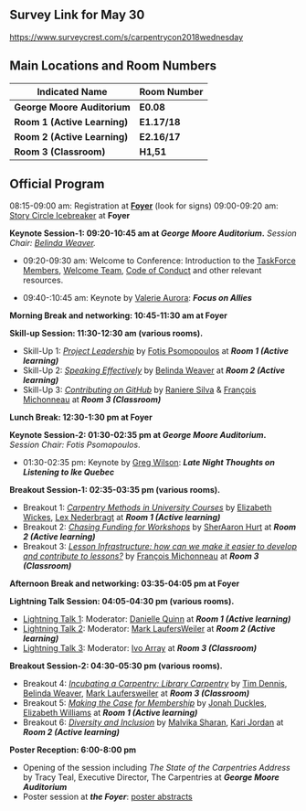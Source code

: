 ## Survey Link for May 30

https://www.surveycrest.com/s/carpentrycon2018wednesday

## Main Locations and Room Numbers

Indicated Name|Room Number
--|--
**George Moore Auditorium**|**E0.08**
**Room 1 (Active Learning)**|**E1.17/18**
**Room 2 (Active Learning)**|**E2.16/17**
**Room 3 (Classroom)**|**H1,51**

## Official Program

08:15-09:00 am: Registration at **[Foyer](https://goo.gl/maps/xpnddSdsZ8n)** (look for signs)
09:00-09:20 am:	[Story Circle Icebreaker](https://github.com/carpentries/carpentrycon/blob/master/Sessions/2018-05-30/00-Icebreaker-Story-Circles.md)	at **Foyer**

**Keynote Session-1: 09:20-10:45 am at _George Moore Auditorium_.** *Session Chair: [Belinda Weaver](https://github.com/carpentries/carpentrycon/blob/master/ShortBio/SessionChairs/BelindaWeaver-bio.md).*

- 09:20-09:30 am: Welcome to Conference: Introduction to the [TaskForce Members](https://github.com/carpentries/carpentrycon/tree/master/ShortBio/TaskForce), [Welcome Team](https://github.com/carpentries/carpentrycon/blob/master/Welcome_Team.md), [Code of Conduct](https://docs.carpentries.org/topic_folders/policies/code-of-conduct.html) and other relevant resources.

- 09:40-:10:45 am: Keynote by [Valerie Aurora](https://github.com/carpentries/carpentrycon/blob/master/ShortBio/Speakers/ValerieAurora-bio.md): **_Focus on Allies_**

**Morning Break and networking: 10:45-11:30 am at Foyer**

**Skill-up Session: 11:30-12:30 am (various rooms).**

- Skill-Up 1: [_Project Leadership_](https://github.com/carpentries/carpentrycon/tree/master/Sessions/2018-05-30/01-Skill-Up-1-Project-Leadership) by [Fotis Psomopoulos](https://github.com/carpentries/carpentrycon/blob/master/ShortBio/SessionChairs/FotisPsomopoulos-bio.md) at **_Room 1 (Active learning)_**
- Skill-Up 2: [_Speaking Effectively_](https://github.com/carpentries/carpentrycon/tree/master/Sessions/2018-05-30/02-Skill-Up-2-Speaking-Effectively) by [Belinda Weaver](https://github.com/carpentries/carpentrycon/blob/master/ShortBio/SessionChairs/BelindaWeaver-bio.md) at **_Room 2 (Active learning)_**
- Skill-Up 3: [_Contributing on GitHub_](https://github.com/carpentries/carpentrycon/tree/master/Sessions/2018-05-30/03-Skill-Up-3-Contributing-On-GitHub) by [Raniere Silva](https://github.com/carpentries/carpentrycon/blob/master/ShortBio/SessionChairs/RaniereSilva-bio.md) & [François Michonneau](https://github.com/carpentries/carpentrycon/blob/master/ShortBio/SessionChairs/FrancoisMichonneau.md) at **_Room 3 (Classroom)_**

**Lunch Break: 12:30-1:30 pm at Foyer**

**Keynote Session-2: 01:30-02:35 pm at _George Moore Auditorium_.** *Session Chair: Fotis Psomopoulos*.

- 01:30-02:35 pm: Keynote by [Greg Wilson](https://github.com/carpentries/carpentrycon/blob/master/ShortBio/Speakers/GregWilson-bio.md): **_Late Night Thoughts on Listening to Ike Quebec_**

**Breakout Session-1: 02:35-03:35 pm (various rooms).**

- Breakout 1: [_Carpentry Methods in University Courses_](https://github.com/carpentries/carpentrycon/tree/master/Sessions/2018-05-30/04-Breakout-1-Carpentry-Methods-In-University-Courses) by [Elizabeth Wickes](), [Lex Nederbragt](https://github.com/carpentries/carpentrycon/blob/master/ShortBio/SessionChairs/LexNederbragt-bio.md) at **_Room 1 (Active learning)_**
- Breakout 2: [_Chasing Funding for Workshops_](https://github.com/carpentries/carpentrycon/tree/master/Sessions/2018-05-30/05-Breakout-2-Chasing-Funding-For-Workshops) by [SherAaron Hurt](https://github.com/carpentries/carpentrycon/blob/master/ShortBio/TaskForce/SherAaronHurt-bio.md) at **_Room 2 (Active learning)_**
- Breakout 3: [_Lesson Infrastructure: how can we make it easier to develop and contribute to lessons?_](https://github.com/carpentries/carpentrycon/tree/master/Sessions/2018-05-30/06-Breakout-3-Lesson-Infrastructure) by [François Michonneau](https://github.com/carpentries/carpentrycon/blob/master/ShortBio/SessionChairs/FrancoisMichonneau.md) at **_Room 3 (Classroom)_**

**Afternoon Break and networking: 03:35-04:05 pm at Foyer**

**Lightning Talk Session: 04:05-04:30 pm (various rooms).**

- [Lightning Talk 1](https://github.com/carpentries/carpentrycon/tree/master/Sessions/2018-05-30/07-Lightning-Talks-Session-1):	Moderator: [Danielle Quinn](https://github.com/carpentries/carpentrycon/blob/master/ShortBio/TaskForce/DanielleQuinn-bio.md) at **_Room 1 (Active learning)_**
- [Lightning Talk 2](https://github.com/carpentries/carpentrycon/tree/master/Sessions/2018-05-30/08-Lightning-Talks-Session-2):	Moderator: [Mark LaufersWeiler](https://github.com/carpentries/carpentrycon/blob/master/ShortBio/TaskForce/MarkLaufersweiler-bio.md) at **_Room 2 (Active learning)_**
- [Lightning Talk 3](https://github.com/carpentries/carpentrycon/tree/master/Sessions/2018-05-30/09-Lightning-Talks-Session-3):	Moderator: [Ivo Array](https://github.com/carpentries/carpentrycon/blob/master/ShortBio/TaskForce/IvoArrey-bio.md) at **_Room 3 (Classroom)_**

**Breakout Session-2: 04:30-05:30 pm (various rooms).**

- Breakout 4: [_Incubating a Carpentry: Library Carpentry_](https://github.com/carpentries/carpentrycon/tree/master/Sessions/2018-05-30/10-Breakout-4-Incubating-A-Carpentry) by [Tim Dennis](), [Belinda Weaver](https://github.com/carpentries/carpentrycon/blob/master/ShortBio/SessionChairs/BelindaWeaver-bio.md), [Mark Laufersweiler](https://github.com/carpentries/carpentrycon/blob/master/ShortBio/TaskForce/MarkLaufersweiler-bio.md) at **_Room 3 (Classroom)_**
- Breakout 5: [_Making the Case for Membership_](https://github.com/carpentries/carpentrycon/tree/master/Sessions/2018-05-30/11-Breakout-5-Making-The-Case-For-Membership) by [Jonah Duckles](), [Elizabeth Williams]() at **_Room 1 (Active learning)_**
- Breakout 6: [_Diversity and Inclusion_](https://github.com/carpentries/carpentrycon/tree/master/Sessions/2018-05-30/12-Breakout-6-Diversity-And-Inclusion) by [Malvika Sharan](https://github.com/carpentries/carpentrycon/blob/master/ShortBio/SessionChairs/MalvikaSharan-Bio.md), [Kari Jordan](https://github.com/carpentries/carpentrycon/blob/master/ShortBio/SessionChairs/KariLJordan-bio.md) at **_Room 2 (Active learning)_**

**Poster Reception: 6:00-8:00 pm**

- Opening of the session including _The State of the Carpentries Address_ by Tracy Teal, Executive Director, The Carpentries at **_George Moore Auditorium_**
- Poster session at **_the Foyer_**: [poster abstracts](https://github.com/carpentries/carpentrycon/tree/master/Sessions/poster_session)
